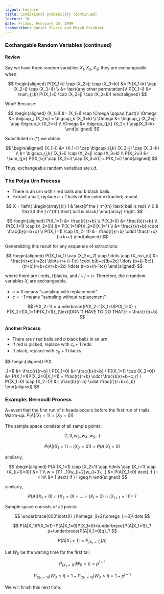 ```yaml
---
layout: lecture
title: Conditional probability (continued)
lecture: 10
date: Friday, February 26, 1999
transcriber: Daniel Vlasic and Pegah Ebrahimi
---
```


### Exchangable Random Variables (continued)

#### Review
Say we have three random variables $X_1, X_2, X_3$; they are exchangeable when:

$$
\begin{aligned}
P((X_1=i) \cap (X_2=j) \cap (X_3=k)) &= P((X_1=k) \cap (X_2=j) \cap (X_3=i)) \\
 &= \text{any other permutation}\\
P(X_1=i) &= \sum_{j,k} P((X_1=i) \cap (X_2=j) \cap (X_3=k)) 
\end{aligned}
$$

Why? Because:

$$
\begin{aligned}
(X_1=i) &= (X_1=i) \cap \Omega \qquad (\ast)\\
\Omega &= \bigcup_j (X_2=j) = \bigcup_k (X_3=k) \\
\Omega &= \bigcup_j (X_2=j) \cap \bigcup_k (X_3=k) \\
\Omega &= \bigcup_{j,k} (X_2=j) \cap(X_3=k)
\end{aligned}
$$

Substituted in ($\ast$) we obtain:

$$
\begin{aligned}
(X_1=i) &= (X_1=i) \cap \bigcup_{j,k} (X_2=j) \cap (X_3=k) \\
&= \bigcup_{j,k} (X_1=i) \cap (X_2=j) \cap (X_3=k) \\
P(X_2=i) &= \sum_{j,k} P((X_1=j) \cap (X_2=i) \cap (X_3=k)) = P(X_1=i) 
\end{aligned}
$$

Thus, exchangeable random variables are *i.d.*

### The Polya Urn Process
- There is an urn with $r$ red balls and $b$ black balls.
- Extract a ball, replace $c+1$ balls of the color extracted; repeat.

$$
X = \left\{
\begin{array}{ll}
      1    & \text{if the } n^{th} \text{ ball is red} \\
      0    & \text{if the } n^{th} \text{ ball is black}
\end{array}
\right. 
$$

$$
\begin{aligned}
P(X_1=1) &= \frac{r}{r+b} \\
P(X_1=0) &= \frac{b}{r+b} \\
P((X_1=1) \cap (X_2=0)) &= P(X_1=1)P(X_2=0|X_1=1) \\
                        &= \frac{r}{r+b} \cdot \frac{b}{r+b+c} \\
P((X_1=1) \cap (X_2=1)) &= \frac{r}{r+b} \cdot \frac{r+c}{r+b+c}
\end{aligned}
$$

Generalizing this result for any sequence of extractions:

$$
\begin{aligned}
P((X_1=i_1) \cap (X_2=i_2) \cap \ldots \cap (X_n=i_n)) &= \frac{r(r+c)(r+2c) \ldots (r+ (i-1)c) \cdot b(b+c)(b+2c) \ldots (b+(j-1)c)}{(r+b)(r+b+c)(r+b+2c) \ldots (r+b+(n-1)c)}
\end{aligned}
$$

where there are $i$ reds, $j$ blacks, and $i+j=n$. Therefore, the $n$ random variables $X_i$ are exchangeable.

- $c= 0$ means "sampling with replacement"
- $c=-1$ means "sampling without replacement"

$$
P(X_2=1) = \underbrace{P(X_2=1|X_1=0)P(X_1=0) + P(X_2=1|X_1=1)P(X_1=1)}_{\text{DON'T HAVE TO DO THAT}} = \frac{r}{r+b}
$$

#### Another Process:
- There are $r$ red balls and $b$ black balls in an urn.
- If red is picked, replace with $c_r+1$ reds.
- If black, replace with $c_b+1$ blacks.

$$
\begin{aligned}
P(X

_1=1) &= \frac{r}{r+b} \\
P(X_1=0) &= \frac{b}{r+b} \\
P((X_1=1) \cap (X_2=0)) &= P(X_1=1)P(X_2=0|X_1=1) = \frac{r}{r+b} \cdot \frac{b}{r+b+c_r} \\
P((X_1=0) \cap (X_2=1)) &= \frac{b}{r+b} \cdot \frac{r}{r+b+c_b} 
\end{aligned}
$$

### Example: Bernoulli Process
A=event that the first run of $h$ heads occurs before the first run of $t$ tails.  
Warm-up: $P(A|(X_1=1) \cap (X_2=0))$

The sample space consists of all sample points:

$$
(1, 0, w_3, w_4, w_5 \ldots)
$$

$$
P(A|(X_1=1) \cap (X_2=0)) = P(A|X_1=0)
$$

similarly,

$$
\begin{aligned}
P(A|(X_1=1) \cap (X_2=1) \cap \ldots \cap (X_i=1) \cap (X_{i+1}=0)) &= ? \\
w = (111...10w_{i+2}w_{i+3}...) &= P(A|X_1=0) \text{ if } i < h\\
&= 1 \text{ if } i \geq h
\end{aligned}
$$

similarly,

$$
P(A|(X_1=0) \cap (X_2=0) \cap \ldots \cap (X_i=0) \cap (X_{i+1}=1)) = \,?
$$

Sample space consists of all points:

$$
\underbrace{000\ldots0}_i1\omega_{i+2}\omega_{i+3}\ldots
$$

$$
P(A|X_1)P(X_1=1)+P(A|X_1=0)P(X_1=0)=\underbrace{P(A|X_1=1)}_?p+\underbrace{P(A|X_1=0)q}_?
$$

$$
P(A|X_1=1)=P_{(X_1=1)}(A)
$$

Let $W_0$ be the waiting time for the first tail,  

$$
P_{(X_1=1)}(W_0>i) = p^{i-1}
$$

$$
P_{(X_1=1)}(W_0 \leq i) = 1-P_{(X_1=1)}(W_0>i) = 1-p^{i-1}
$$

We will finish this next time.
